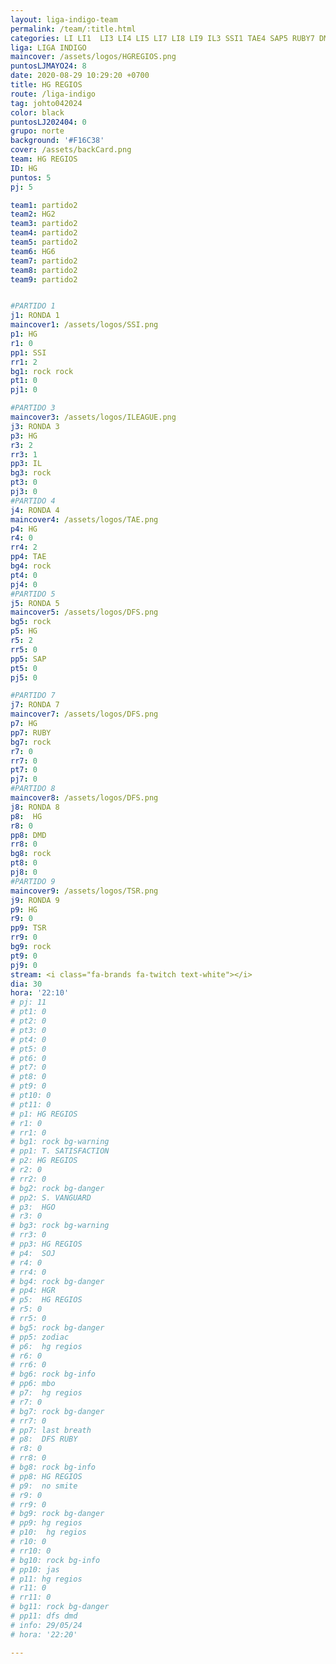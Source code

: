 ```yaml
---
layout: liga-indigo-team
permalink: /team/:title.html
categories: LI LI1  LI3 LI4 LI5 LI7 LI8 LI9 IL3 SSI1 TAE4 SAP5 RUBY7 DMD8 TSR9 team
liga: LIGA INDIGO
maincover: /assets/logos/HGREGIOS.png
puntosLJMAYO24: 8
date: 2020-08-29 10:29:20 +0700
title: HG REGIOS
route: /liga-indigo
tag: johto042024
color: black
puntosLJ202404: 0
grupo: norte
background: '#F16C38'
cover: /assets/backCard.png
team: HG REGIOS
ID: HG
puntos: 5
pj: 5

team1: partido2
team2: HG2
team3: partido2
team4: partido2
team5: partido2
team6: HG6
team7: partido2
team8: partido2
team9: partido2


#PARTIDO 1
j1: RONDA 1
maincover1: /assets/logos/SSI.png
p1: HG
r1: 0
pp1: SSI
rr1: 2
bg1: rock rock
pt1: 0
pj1: 0

#PARTIDO 3
maincover3: /assets/logos/ILEAGUE.png
j3: RONDA 3
p3: HG
r3: 2
rr3: 1
pp3: IL
bg3: rock
pt3: 0
pj3: 0
#PARTIDO 4
j4: RONDA 4
maincover4: /assets/logos/TAE.png
p4: HG 
r4: 0
rr4: 2
pp4: TAE
bg4: rock
pt4: 0
pj4: 0
#PARTIDO 5
j5: RONDA 5
maincover5: /assets/logos/DFS.png
bg5: rock 
p5: HG
r5: 2
rr5: 0
pp5: SAP
pt5: 0
pj5: 0

#PARTIDO 7
j7: RONDA 7
maincover7: /assets/logos/DFS.png
p7: HG 
pp7: RUBY
bg7: rock 
r7: 0
rr7: 0
pt7: 0
pj7: 0
#PARTIDO 8
maincover8: /assets/logos/DFS.png
j8: RONDA 8
p8:  HG
r8: 0
pp8: DMD
rr8: 0
bg8: rock 
pt8: 0
pj8: 0
#PARTIDO 9
maincover9: /assets/logos/TSR.png
j9: RONDA 9
p9: HG 
r9: 0
pp9: TSR
rr9: 0
bg9: rock
pt9: 0
pj9: 0
stream: <i class="fa-brands fa-twitch text-white"></i>
dia: 30
hora: '22:10'
# pj: 11
# pt1: 0
# pt2: 0
# pt3: 0
# pt4: 0
# pt5: 0
# pt6: 0
# pt7: 0
# pt8: 0
# pt9: 0
# pt10: 0
# pt11: 0
# p1: HG REGIOS
# r1: 0
# rr1: 0
# bg1: rock bg-warning
# pp1: T. SATISFACTION
# p2: HG REGIOS
# r2: 0
# rr2: 0
# bg2: rock bg-danger
# pp2: S. VANGUARD
# p3:  HGO
# r3: 0
# bg3: rock bg-warning
# rr3: 0
# pp3: HG REGIOS
# p4:  SOJ
# r4: 0
# rr4: 0
# bg4: rock bg-danger
# pp4: HGR
# p5:  HG REGIOS
# r5: 0
# rr5: 0
# bg5: rock bg-danger
# pp5: zodiac
# p6:  hg regios
# r6: 0
# rr6: 0
# bg6: rock bg-info
# pp6: mbo
# p7:  hg regios
# r7: 0
# bg7: rock bg-danger
# rr7: 0
# pp7: last breath
# p8:  DFS RUBY
# r8: 0
# rr8: 0 
# bg8: rock bg-info
# pp8: HG REGIOS
# p9:  no smite
# r9: 0
# rr9: 0
# bg9: rock bg-danger
# pp9: hg regios
# p10:  hg regios
# r10: 0
# rr10: 0
# bg10: rock bg-info
# pp10: jas
# p11: hg regios
# r11: 0
# rr11: 0
# bg11: rock bg-danger
# pp11: dfs dmd
# info: 29/05/24
# hora: '22:20'

---
```



